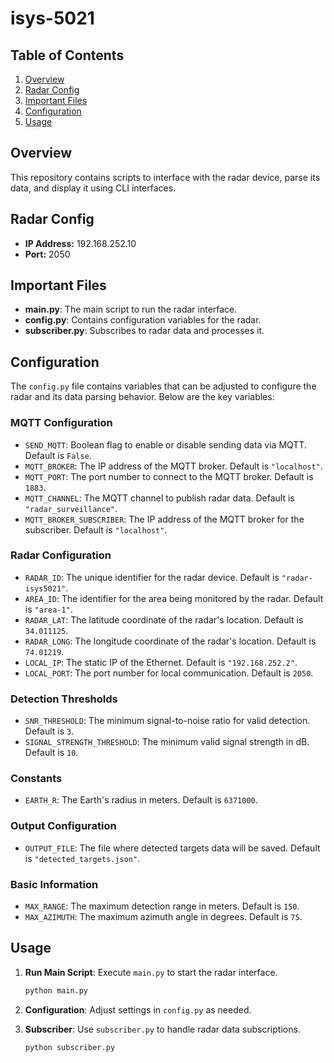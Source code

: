 # isys-5021

## Table of Contents

1. [Overview](#overview)
2. [Radar Config](#radar-config)
3. [Important Files](#important-files)
4. [Configuration](#configuration)
5. [Usage](#usage)

## Overview

This repository contains scripts to interface with the radar device, parse its data, and display it using CLI interfaces.

## Radar Config

- **IP Address:** 192.168.252.10
- **Port:** 2050

## Important Files

- **main.py**: The main script to run the radar interface.
- **config.py**: Contains configuration variables for the radar.
- **subscriber.py**: Subscribes to radar data and processes it.

## Configuration

The `config.py` file contains variables that can be adjusted to configure the radar and its data parsing behavior. Below are the key variables:

### MQTT Configuration

- `SEND_MQTT`: Boolean flag to enable or disable sending data via MQTT. Default is `False`.
- `MQTT_BROKER`: The IP address of the MQTT broker. Default is `"localhost"`.
- `MQTT_PORT`: The port number to connect to the MQTT broker. Default is `1883`.
- `MQTT_CHANNEL`: The MQTT channel to publish radar data. Default is `"radar_surveillance"`.
- `MQTT_BROKER_SUBSCRIBER`: The IP address of the MQTT broker for the subscriber. Default is `"localhost"`.

### Radar Configuration

- `RADAR_ID`: The unique identifier for the radar device. Default is `"radar-isys5021"`.
- `AREA_ID`: The identifier for the area being monitored by the radar. Default is `"area-1"`.
- `RADAR_LAT`: The latitude coordinate of the radar's location. Default is `34.011125`.
- `RADAR_LONG`: The longitude coordinate of the radar's location. Default is `74.01219`.
- `LOCAL_IP`: The static IP of the Ethernet. Default is `"192.168.252.2"`.
- `LOCAL_PORT`: The port number for local communication. Default is `2050`.

### Detection Thresholds

- `SNR_THRESHOLD`: The minimum signal-to-noise ratio for valid detection. Default is `3`.
- `SIGNAL_STRENGTH_THRESHOLD`: The minimum valid signal strength in dB. Default is `10`.

### Constants

- `EARTH_R`: The Earth's radius in meters. Default is `6371000`.

### Output Configuration

- `OUTPUT_FILE`: The file where detected targets data will be saved. Default is `"detected_targets.json"`.

### Basic Information

- `MAX_RANGE`: The maximum detection range in meters. Default is `150`.
- `MAX_AZIMUTH`: The maximum azimuth angle in degrees. Default is `75`.

## Usage

1. **Run Main Script**: Execute `main.py` to start the radar interface.

   ```sh
   python main.py
   ```

2. **Configuration**: Adjust settings in `config.py` as needed.

3. **Subscriber**: Use `subscriber.py` to handle radar data subscriptions.
   ```sh
   python subscriber.py
   ```
